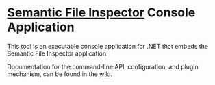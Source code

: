[Semantic File Inspector](https://github.com/IS4Code/SFI/) Console Application
==========

This tool is an executable console application for .NET that embeds
the Semantic File Inspector application.

Documentation for the command-line API, configuration, and plugin mechanism,
can be found in the [wiki](https://github.com/IS4Code/SFI/wiki).
